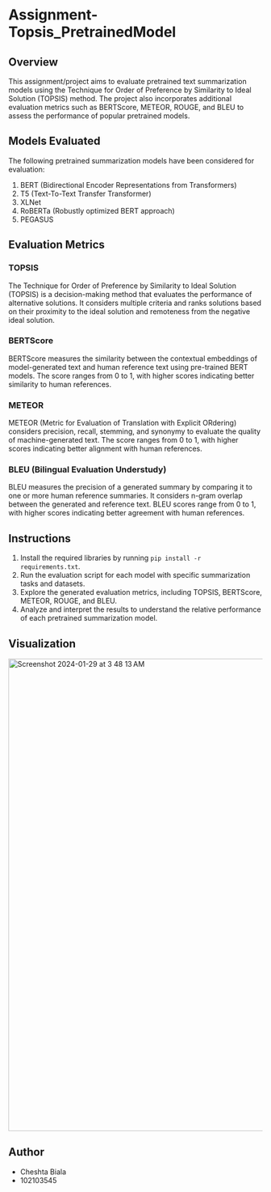 # Assignment-Topsis_PretrainedModel

## Overview

This assignment/project aims to evaluate pretrained text summarization models using the Technique for Order of Preference by Similarity to Ideal Solution (TOPSIS) method. The project also incorporates additional evaluation metrics such as BERTScore, METEOR, ROUGE, and BLEU to assess the performance of popular pretrained models.

## Models Evaluated

The following pretrained summarization models have been considered for evaluation:

1. BERT (Bidirectional Encoder Representations from Transformers)
2. T5 (Text-To-Text Transfer Transformer)
3. XLNet
4. RoBERTa (Robustly optimized BERT approach)
5. PEGASUS

## Evaluation Metrics

### TOPSIS

The Technique for Order of Preference by Similarity to Ideal Solution (TOPSIS) is a decision-making method that evaluates the performance of alternative solutions. It considers multiple criteria and ranks solutions based on their proximity to the ideal solution and remoteness from the negative ideal solution.

### BERTScore

BERTScore measures the similarity between the contextual embeddings of model-generated text and human reference text using pre-trained BERT models. The score ranges from 0 to 1, with higher scores indicating better similarity to human references.

### METEOR

METEOR (Metric for Evaluation of Translation with Explicit ORdering) considers precision, recall, stemming, and synonymy to evaluate the quality of machine-generated text. The score ranges from 0 to 1, with higher scores indicating better alignment with human references.



### BLEU (Bilingual Evaluation Understudy)

BLEU measures the precision of a generated summary by comparing it to one or more human reference summaries. It considers n-gram overlap between the generated and reference text. BLEU scores range from 0 to 1, with higher scores indicating better agreement with human references.

## Instructions

1. Install the required libraries by running `pip install -r requirements.txt`.
2. Run the evaluation script for each model with specific summarization tasks and datasets.
3. Explore the generated evaluation metrics, including TOPSIS, BERTScore, METEOR, ROUGE, and BLEU.
4. Analyze and interpret the results to understand the relative performance of each pretrained summarization model.

## Visualization 

<img width="934" alt="Screenshot 2024-01-29 at 3 48 13 AM" src="https://github.com/cheshtabiala/Assignment-Topsis_PretrainedModel/assets/94442128/baa46228-6fc8-4b0a-8b96-0a0367d31458">


## Author

- Cheshta Biala
- 102103545


